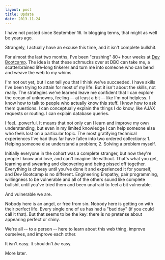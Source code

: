 ```yaml
---
layout: post
title: Update
date: 2013-11-24
---
```


I have not posted since September 16. In blogging terms, that might as well be
years ago.

Strangely, I actually have an excuse this time, and it isn't complete bullshit.

For almost the last two months, I've been "crushing" 80+ hour weeks at [Dev
Bootcamp](http://devbootcamp.com/). The idea is that these schmucks over at DBC
can take me, a scatterbrained life-long tinkerer and turn me into someone who
can bend and weave the web to my whims.

I'm not out yet, but I can tell you that I think we've succeeded. I have skills
I've been trying to attain for most of my life. But it isn't about the skills,
not really. The strategies we've learned leave me confident that I can explore
the ocean of unknowns, feeling -- at least a bit -- like I'm not helpless.
I know how to talk to people who actually know this stuff. I know how to ask
them questions. I can conceptually explain the things I do know, like AJAX
requests or routing. I can explain database queries.

I feel...powerful. It means that not only can I learn and improve my own
understanding, but even in my limited knowledge I can help someone else
who feels lost on a particular topic. The most gratifying technical experiences
I've had thus far have fallen into two ordered collections: 1. Helping someone
else understand a problem; 2. Solving a problem myself.

Initially everyone in the cohort was a complete stranger, but now they're people
I know and love, and can't imagine life without. That's what you get,
learning and swearing and discovering and being pissed off together.
Everything is cheesy until you've done it and experienced it for yourself,
and Dev Bootcamp is no different. Engineering Empathy, pair programming,
willingness to be vulnerable and all of the others sound like complete bullshit
until you've tried them and been unafraid to feel a bit vulnerable.

And vulnerable we are.

Nobody here is an angel, or free from sin. Nobody here is getting on with
their perfect life. Every single one of us has had a "bad day" (if you could
call it that). But that seems to be the key: there is no pretense about
appearing perfect or shiny.

We're all -- to a person -- here to learn about this web thing, improve ourselves,
and improve each other.

It isn't easy. It shouldn't _be_ easy.

More later.
